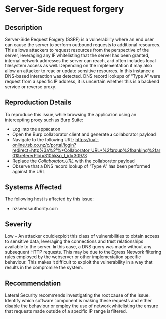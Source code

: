 Server-Side request forgery
=================================

Description
-----------
Server-Side Request Forgery (SSRF) is a vulnerability where an end user can cause the server to perform outbound requests to additional resources. This allows attackers to request resources from the perspective of the server, leveraging any IP whitelisting that the server has been granted, internal network addresses the server can reach, and often includes local filesystem access as well. Depending on the implementation it may also allow an attacker to read or update sensitive resources.
In this instance a DNS-based interaction was detected. DNS record lookups of “Type A” were request from a specific IP address, it is uncertain whether this is a backend service or reverse proxy.   

Reproduction Details
--------------------
To reproduce this issue, while browsing the application using an intercepting proxy such as Burp Suite: 
* Log into the application
* Open the Burp collaborator client and generate a collaborator payload
* Navigate to the following URL: 
https://uat-online.tsb.co.nz/c/portal/login?redirect=http%3a%2f%*Collaborator_URL*%2fgroup%2fbanking%2far01&refererPlid=31055&p_l_id=30973 
* Replace the *Collaborator_URL* with the collaborator payload
* Observe that a DNS record lookup of “Type A” has been performed against the URL

Systems Affected
----------------
The following host is affected by this issue:
* nzseedsauthority.com

Severity
--------
Low – An attacker could exploit this class of vulnerabilities to obtain access to sensitive data, leveraging the connections and trust relationships available to the server. In this case, a DNS query was made without any subsequent HTTP requests. This may be due to the Egress Network filtering rules employed by the webserver or other implementation specific behaviour. This makes it difficult to exploit the vulnerability in a way that results in the compromise the system.

Recommendation
--------------
Lateral Security recommends investigating the root cause of the issue. Identify which software component is making these requests and either disable the behaviour or employ the use of network whitelisting the ensure that requests made outside of a specific IP range is filtered. 